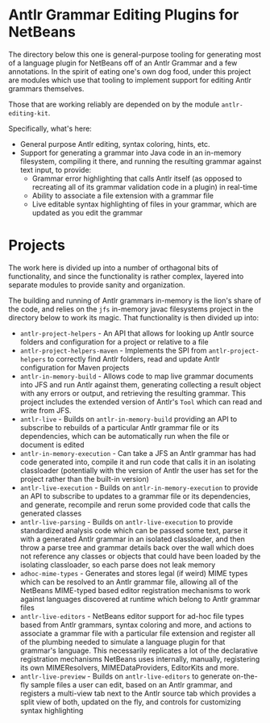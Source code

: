 Antlr Grammar Editing Plugins for NetBeans
==========================================

The directory below this one is general-purpose tooling for generating most of
a language plugin for NetBeans off of an Antlr Grammar and a few annotations.
In the spirit of eating one's own dog food, under this project are modules which
use that tooling to implement support for editing Antlr grammars themselves.

Those that are working reliably are depended on by the module `antlr-editing-kit`.

Specifically, what's here:

 * General purpose Antlr editing, syntax coloring, hints, etc.
 * Support for generating a grammar into Java code in an in-memory filesystem,
compiling it there, and running the resulting grammar against text input, to
provide: 
     * Grammar error highlighting that calls Antlr itself (as opposed to recreating all
of its grammar validation code in a plugin) in real-time
     * Ability to associate a file extension with a grammar file
     * Live editable syntax highlighting of files in your grammar, which are updated
as you edit the grammar

Projects
========

The work here is divided up into a number of orthagonal bits of functionality, and
since the functionality is rather complex, layered into separate modules to provide
sanity and organization.

The building and running of Antlr grammars in-memory is the lion's share of the
code, and relies on the `jfs` in-memory javac filesystems project in the directory below to work its magic.
That functionality is then divided up into:

 * `antlr-project-helpers` - An API that allows for looking up Antlr source folders
and configuration for a project or relative to a file
 * `antlr-project-helpers-maven` - Implements the SPI from `antlr-project-helpers` to
correctly find Antlr folders, read and update Antlr configuration for Maven projects
 * `antlr-in-memory-build` - Allows code to map live grammar documents into JFS
and run Antlr against them, generating collecting a result object with any errors
or output, and retrieving the resulting grammar.  This project includes the extended
version of Antlr's `Tool` which can read and write from JFS.
 * `antlr-live` - Builds on `antlr-in-memory-build` providing an API to subscribe to
rebuilds of a particular Antlr grammar file or its dependencies, which can be automatically
run when the file or document is edited
 * `antlr-in-memory-execution` - Can take a JFS an Antlr grammar has had code generated into,
compile it and run code that calls it in an isolating classloader (potentially with the
version of Antlr the user has set for the project rather than the built-in version)
 * `antlr-live-execution` - Builds on `antlr-in-memory-execution` to provide an API
to subscribe to updates to a grammar file or its dependencies, and generate, recompile and 
rerun some provided code that calls the generated classes
 * `antlr-live-parsing` - Builds on `antlr-live-execution` to provide standardized
analysis code which can be passed some text, parse it with a generated Antlr grammar in
an isolated classloader, and then throw a parse tree and grammar details back over 
the wall which does not reference any classes or objects that could have been loaded
by the isolating classloader, so each parse does not leak memory
 * `adhoc-mime-types` - Generates and stores legal (if weird) MIME types which can be
resolved to an Antlr grammar file, allowing all of the NetBeans MIME-typed based
editor registration mechanisms to work against languages discovered at runtime which
belong to Antlr grammar files
 * `antlr-live-editors` - NetBeans editor support for ad-hoc file types based from
Antlr grammars, syntax coloring and more, and actions to associate a grammar file with
a particular file extension and register all of the plumbing needed to simulate a
language plugin for that grammar's language.  This necessarily replicates a lot of
the declarative registration mechanisms NetBeans uses internally, manually, registering
its own MIMEResolvers, MIMEDataProviders, EditorKits and more.
 * `antlr-live-preview` - Builds on `antlr-live-editors` to generate on-the-fly
sample files a user can edit, based on an Antlr grammar, and registers a multi-view
tab next to the Antlr source tab which provides a split view of both, updated on the
fly, and controls for customizing syntax highlighting


